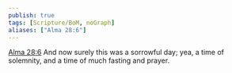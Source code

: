```yaml
---
publish: true
tags: [Scripture/BoM, noGraph]
aliases: ["Alma 28:6"]
---
```

[Alma 28:6](https://churchofjesuschrist.org/study/scriptures/bofm/alma/28?lang=eng&id=p6#p6) And now surely this was a sorrowful day; yea, a time of solemnity, and a time of much fasting and prayer.
